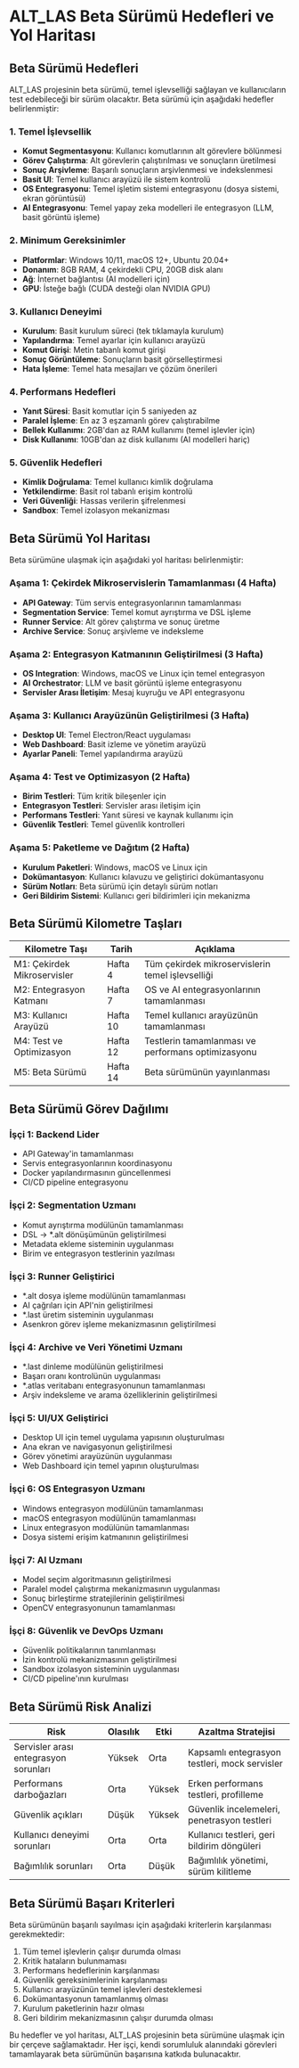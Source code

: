 # ALT_LAS Beta Sürümü Hedefleri ve Yol Haritası

## Beta Sürümü Hedefleri

ALT_LAS projesinin beta sürümü, temel işlevselliği sağlayan ve kullanıcıların test edebileceği bir sürüm olacaktır. Beta sürümü için aşağıdaki hedefler belirlenmiştir:

### 1. Temel İşlevsellik

- **Komut Segmentasyonu**: Kullanıcı komutlarının alt görevlere bölünmesi
- **Görev Çalıştırma**: Alt görevlerin çalıştırılması ve sonuçların üretilmesi
- **Sonuç Arşivleme**: Başarılı sonuçların arşivlenmesi ve indekslenmesi
- **Basit UI**: Temel kullanıcı arayüzü ile sistem kontrolü
- **OS Entegrasyonu**: Temel işletim sistemi entegrasyonu (dosya sistemi, ekran görüntüsü)
- **AI Entegrasyonu**: Temel yapay zeka modelleri ile entegrasyon (LLM, basit görüntü işleme)

### 2. Minimum Gereksinimler

- **Platformlar**: Windows 10/11, macOS 12+, Ubuntu 20.04+
- **Donanım**: 8GB RAM, 4 çekirdekli CPU, 20GB disk alanı
- **Ağ**: İnternet bağlantısı (AI modelleri için)
- **GPU**: İsteğe bağlı (CUDA desteği olan NVIDIA GPU)

### 3. Kullanıcı Deneyimi

- **Kurulum**: Basit kurulum süreci (tek tıklamayla kurulum)
- **Yapılandırma**: Temel ayarlar için kullanıcı arayüzü
- **Komut Girişi**: Metin tabanlı komut girişi
- **Sonuç Görüntüleme**: Sonuçların basit görselleştirmesi
- **Hata İşleme**: Temel hata mesajları ve çözüm önerileri

### 4. Performans Hedefleri

- **Yanıt Süresi**: Basit komutlar için 5 saniyeden az
- **Paralel İşleme**: En az 3 eşzamanlı görev çalıştırabilme
- **Bellek Kullanımı**: 2GB'dan az RAM kullanımı (temel işlevler için)
- **Disk Kullanımı**: 10GB'dan az disk kullanımı (AI modelleri hariç)

### 5. Güvenlik Hedefleri

- **Kimlik Doğrulama**: Temel kullanıcı kimlik doğrulama
- **Yetkilendirme**: Basit rol tabanlı erişim kontrolü
- **Veri Güvenliği**: Hassas verilerin şifrelenmesi
- **Sandbox**: Temel izolasyon mekanizması

## Beta Sürümü Yol Haritası

Beta sürümüne ulaşmak için aşağıdaki yol haritası belirlenmiştir:

### Aşama 1: Çekirdek Mikroservislerin Tamamlanması (4 Hafta)

- **API Gateway**: Tüm servis entegrasyonlarının tamamlanması
- **Segmentation Service**: Temel komut ayrıştırma ve DSL işleme
- **Runner Service**: Alt görev çalıştırma ve sonuç üretme
- **Archive Service**: Sonuç arşivleme ve indeksleme

### Aşama 2: Entegrasyon Katmanının Geliştirilmesi (3 Hafta)

- **OS Integration**: Windows, macOS ve Linux için temel entegrasyon
- **AI Orchestrator**: LLM ve basit görüntü işleme entegrasyonu
- **Servisler Arası İletişim**: Mesaj kuyruğu ve API entegrasyonu

### Aşama 3: Kullanıcı Arayüzünün Geliştirilmesi (3 Hafta)

- **Desktop UI**: Temel Electron/React uygulaması
- **Web Dashboard**: Basit izleme ve yönetim arayüzü
- **Ayarlar Paneli**: Temel yapılandırma arayüzü

### Aşama 4: Test ve Optimizasyon (2 Hafta)

- **Birim Testleri**: Tüm kritik bileşenler için
- **Entegrasyon Testleri**: Servisler arası iletişim için
- **Performans Testleri**: Yanıt süresi ve kaynak kullanımı için
- **Güvenlik Testleri**: Temel güvenlik kontrolleri

### Aşama 5: Paketleme ve Dağıtım (2 Hafta)

- **Kurulum Paketleri**: Windows, macOS ve Linux için
- **Dokümantasyon**: Kullanıcı kılavuzu ve geliştirici dokümantasyonu
- **Sürüm Notları**: Beta sürümü için detaylı sürüm notları
- **Geri Bildirim Sistemi**: Kullanıcı geri bildirimleri için mekanizma

## Beta Sürümü Kilometre Taşları

| Kilometre Taşı | Tarih | Açıklama |
|----------------|-------|----------|
| M1: Çekirdek Mikroservisler | Hafta 4 | Tüm çekirdek mikroservislerin temel işlevselliği |
| M2: Entegrasyon Katmanı | Hafta 7 | OS ve AI entegrasyonlarının tamamlanması |
| M3: Kullanıcı Arayüzü | Hafta 10 | Temel kullanıcı arayüzünün tamamlanması |
| M4: Test ve Optimizasyon | Hafta 12 | Testlerin tamamlanması ve performans optimizasyonu |
| M5: Beta Sürümü | Hafta 14 | Beta sürümünün yayınlanması |

## Beta Sürümü Görev Dağılımı

### İşçi 1: Backend Lider
- API Gateway'in tamamlanması
- Servis entegrasyonlarının koordinasyonu
- Docker yapılandırmasının güncellenmesi
- CI/CD pipeline entegrasyonu

### İşçi 2: Segmentation Uzmanı
- Komut ayrıştırma modülünün tamamlanması
- DSL → *.alt dönüşümünün geliştirilmesi
- Metadata ekleme sisteminin uygulanması
- Birim ve entegrasyon testlerinin yazılması

### İşçi 3: Runner Geliştirici
- *.alt dosya işleme modülünün tamamlanması
- AI çağrıları için API'nin geliştirilmesi
- *.last üretim sisteminin uygulanması
- Asenkron görev işleme mekanizmasının geliştirilmesi

### İşçi 4: Archive ve Veri Yönetimi Uzmanı
- *.last dinleme modülünün geliştirilmesi
- Başarı oranı kontrolünün uygulanması
- *.atlas veritabanı entegrasyonunun tamamlanması
- Arşiv indeksleme ve arama özelliklerinin geliştirilmesi

### İşçi 5: UI/UX Geliştirici
- Desktop UI için temel uygulama yapısının oluşturulması
- Ana ekran ve navigasyonun geliştirilmesi
- Görev yönetimi arayüzünün uygulanması
- Web Dashboard için temel yapının oluşturulması

### İşçi 6: OS Entegrasyon Uzmanı
- Windows entegrasyon modülünün tamamlanması
- macOS entegrasyon modülünün tamamlanması
- Linux entegrasyon modülünün tamamlanması
- Dosya sistemi erişim katmanının geliştirilmesi

### İşçi 7: AI Uzmanı
- Model seçim algoritmasının geliştirilmesi
- Paralel model çalıştırma mekanizmasının uygulanması
- Sonuç birleştirme stratejilerinin geliştirilmesi
- OpenCV entegrasyonunun tamamlanması

### İşçi 8: Güvenlik ve DevOps Uzmanı
- Güvenlik politikalarının tanımlanması
- İzin kontrolü mekanizmasının geliştirilmesi
- Sandbox izolasyon sisteminin uygulanması
- CI/CD pipeline'ının kurulması

## Beta Sürümü Risk Analizi

| Risk | Olasılık | Etki | Azaltma Stratejisi |
|------|----------|------|---------------------|
| Servisler arası entegrasyon sorunları | Yüksek | Orta | Kapsamlı entegrasyon testleri, mock servisler |
| Performans darboğazları | Orta | Yüksek | Erken performans testleri, profilleme |
| Güvenlik açıkları | Düşük | Yüksek | Güvenlik incelemeleri, penetrasyon testleri |
| Kullanıcı deneyimi sorunları | Orta | Orta | Kullanıcı testleri, geri bildirim döngüleri |
| Bağımlılık sorunları | Orta | Düşük | Bağımlılık yönetimi, sürüm kilitleme |

## Beta Sürümü Başarı Kriterleri

Beta sürümünün başarılı sayılması için aşağıdaki kriterlerin karşılanması gerekmektedir:

1. Tüm temel işlevlerin çalışır durumda olması
2. Kritik hataların bulunmaması
3. Performans hedeflerinin karşılanması
4. Güvenlik gereksinimlerinin karşılanması
5. Kullanıcı arayüzünün temel işlevleri desteklemesi
6. Dokümantasyonun tamamlanmış olması
7. Kurulum paketlerinin hazır olması
8. Geri bildirim mekanizmasının çalışır durumda olması

Bu hedefler ve yol haritası, ALT_LAS projesinin beta sürümüne ulaşmak için bir çerçeve sağlamaktadır. Her işçi, kendi sorumluluk alanındaki görevleri tamamlayarak beta sürümünün başarısına katkıda bulunacaktır.
